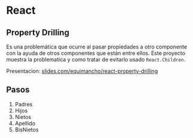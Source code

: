 # React

## Property Drilling

Es una problemática que ocurre al pasar propiedades a otro componente con la ayuda de otros componentes que están entre ellos.
Este proyecto muestra la problematica y como tratar de evitarlo usado `React.Children`.

Presentacion: [slides.com/equimancho/react-property-drilling](https://slides.com/equimancho/react-property-drilling)

## Pasos

1. Padres
2. Hijos
3. Nietos
4. Apellido
5. BisNietos
